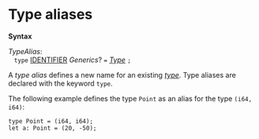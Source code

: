 # Type aliases

<div style="background-color: rgba(255, 255, 255, 0.15);">
<strong>Syntax</strong>

*TypeAlias*: <br />
 &nbsp;&nbsp; `type` [IDENTIFIER](../lexical_structure/identifiers.md) *Generics*? `=` [*Type*](../types.md) `;`
</div>

A *type alias* defines a new name for an existing [*type*](../types.md).
Type aliases are declared with the keyword `type`.

The following example defines the type `Point` as an alias for the type `(i64, i64)`:
```lapis
type Point = (i64, i64);
let a: Point = (20, -50);
```
